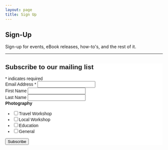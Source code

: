 ```yaml
---
layout: page
title: Sign Up
---
```


## Sign-Up

  Sign-up for events, eBook releases, how-to's, and the rest of it.

---  
<!-- Begin MailChimp Signup Form -->
<link href="//cdn-images.mailchimp.com/embedcode/classic-081711.css" rel="stylesheet" type="text/css">
<style type="text/css">
	#mc_embed_signup{background:#fff; clear:left; font:14px Helvetica,Arial,sans-serif; }
	/* Add your own MailChimp form style overrides in your site stylesheet or in this style block.
	   We recommend moving this block and the preceding CSS link to the HEAD of your HTML file. */
</style>
<div id="mc_embed_signup">
<form action="//lesterpickerphoto.us10.list-manage.com/subscribe/post?u=9c30af9edf792a88342251bd5&amp;id=5215e55901" method="post" id="mc-embedded-subscribe-form" name="mc-embedded-subscribe-form" class="validate" target="_blank" novalidate>
    <div id="mc_embed_signup_scroll">
	<h2>Subscribe to our mailing list</h2>
<div class="indicates-required"><span class="asterisk">*</span> indicates required</div>
<div class="mc-field-group">
	<label for="mce-EMAIL">Email Address  <span class="asterisk">*</span>
</label>
	<input type="email" value="" name="EMAIL" class="required email" id="mce-EMAIL">
</div>
<div class="mc-field-group">
	<label for="mce-FNAME">First Name </label>
	<input type="text" value="" name="FNAME" class="" id="mce-FNAME">
</div>
<div class="mc-field-group">
	<label for="mce-LNAME">Last Name </label>
	<input type="text" value="" name="LNAME" class="" id="mce-LNAME">
</div>
<div class="mc-field-group input-group">
    <strong>Photography </strong>
    <ul><li><input type="checkbox" value="1" name="group[5005][1]" id="mce-group[5005]-5005-0"><label for="mce-group[5005]-5005-0">Travel Workshop</label></li>
<li><input type="checkbox" value="2" name="group[5005][2]" id="mce-group[5005]-5005-1"><label for="mce-group[5005]-5005-1">Local Workshop</label></li>
<li><input type="checkbox" value="4" name="group[5005][4]" id="mce-group[5005]-5005-2"><label for="mce-group[5005]-5005-2">Education</label></li>
<li><input type="checkbox" value="8" name="group[5005][8]" id="mce-group[5005]-5005-3"><label for="mce-group[5005]-5005-3">General</label></li>
</ul>
</div>
	<div id="mce-responses" class="clear">
		<div class="response" id="mce-error-response" style="display:none"></div>
		<div class="response" id="mce-success-response" style="display:none"></div>
	</div>    <!-- real people should not fill this in and expect good things - do not remove this or risk form bot signups-->
    <div style="position: absolute; left: -5000px;"><input type="text" name="b_9c30af9edf792a88342251bd5_5215e55901" tabindex="-1" value=""></div>
    <div class="clear"><input type="submit" value="Subscribe" name="subscribe" id="mc-embedded-subscribe" class="button"></div>
    </div>
</form>
</div>

<!--End mc_embed_signup-->